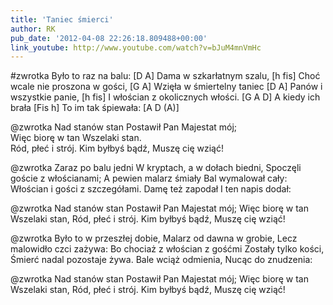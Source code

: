 ```yaml
---
title: 'Taniec śmierci'
author: RK
pub_date: '2012-04-08 22:26:18.809488+00:00'
link_youtube: http://www.youtube.com/watch?v=bJuM4mnVmHc
---
```


#zwrotka
Było to raz na balu:			[D A]
Dama w szkarłatnym szalu,		[h fis]
Choć wcale nie proszona w gości,	[G A]
Wzięła w śmiertelny taniec		[D A]
Panów i wszystkie panie,		[h fis]
I włościan z okolicznych włości.	[G A D]
A kiedy ich brała			[Fis h]
To im tak śpiewała:			[A D (A)]

@zwrotka
Nad stanów stan
Postawił Pan
Majestat mój;	
Więc biorę w tan
Wszelaki stan.	
Ród, płeć i strój.
Kim byłbyś bądź,
Muszę cię wziąć! 

@zwrotka
Zaraz po balu jedni
W kryptach, a w dołach biedni,
Spoczęli goście z włościanami;
A pewien malarz śmiały
Bal wymalował cały:
Włościan i gości z szczegółami.
Damę też zapodał
I ten napis dodał:

@zwrotka
Nad stanów stan
Postawił Pan
Majestat mój;
Więc biorę w tan
Wszelaki stan,
Ród, płeć i strój.
Kim byłbyś bądź,
Muszę cię wziąć!

@zwrotka
Było to w przeszłej dobie,
Malarz od dawna w grobie,
Lecz malowidło czci zażywa:
Bo chociaż z włościan z gośćmi
Zostały tylko kości,
Śmierć nadal pozostaje żywa.
Bale wciąż odmienia,
Nucąc do znudzenia:

@zwrotka
Nad stanów stan
Postawił Pan
Majestat mój;
Więc biorę w tan
Wszelaki stan,
Ród, płeć i strój.
Kim byłbyś bądź,
Muszę cię wziąć!